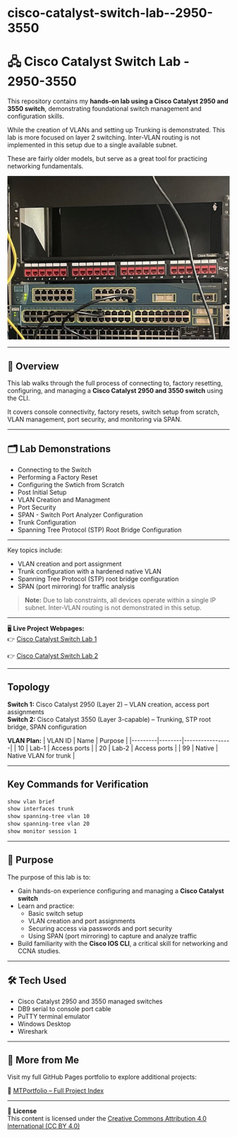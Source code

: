 # cisco-catalyst-switch-lab--2950-3550

# 🖧 Cisco Catalyst Switch Lab - 2950-3550

This repository contains my **hands-on lab using a Cisco Catalyst 2950 and 3550 switch**, demonstrating foundational switch management and configuration skills.  

While the creation of VLANs and setting up Trunking is demonstrated. This lab is more focused on layer 2 switching. Inter-VLAN routing is not implemented in this setup due to a single available subnet.

These are fairly older models, but serve as a great tool for practicing networking fundamentals.

![Cisco Catalyst 2950](Images/Switches.jpg)



---


## 📖 Overview

This lab walks through the full process of connecting to, factory resetting, configuring, and managing a **Cisco Catalyst 2950 and 3550 switch** using the CLI.  

It covers console connectivity, factory resets, switch setup from scratch, VLAN management, port security, and monitoring via SPAN.


---


## 🗂 Lab Demonstrations

  - Connecting to the Switch
  - Performing a Factory Reset
  - Configuring the Swtich from Scratch
  - Post Initial Setup
  - VLAN Creation and Managment
  - Port Security
  - SPAN - Switch Port Analyzer Configuration
  - Trunk Configuration
  - Spanning Tree Protocol (STP) Root Bridge Configuration


---


Key topics include:
- VLAN creation and port assignment
- Trunk configuration with a hardened native VLAN
- Spanning Tree Protocol (STP) root bridge configuration
- SPAN (port mirroring) for traffic analysis

> **Note:** Due to lab constraints, all devices operate within a single IP subnet. Inter-VLAN routing is not demonstrated in this setup.



---


🖥️ **Live Project Webpages:**  
👉 [Cisco Catalyst Switch Lab 1](https://mark-thompson01.github.io/MTPortfolio/Skills/Labbing%20with%20a%20Cisco%20Catalyst%202950%20Switch/)

👉 [Cisco Catalyst Switch Lab 2](https://mark-thompson01.github.io/MTPortfolio/Skills/Cisco%20STP%20Trunking%20Lab/)


---


## Topology
**Switch 1:** Cisco Catalyst 2950 (Layer 2) – VLAN creation, access port assignments  
**Switch 2:** Cisco Catalyst 3550 (Layer 3-capable) – Trunking, STP root bridge, SPAN configuration

**VLAN Plan:**
| VLAN ID | Name   | Purpose         |
|---------|--------|-----------------|
| 10      | Lab-1  | Access ports    |
| 20      | Lab-2  | Access ports    |
| 99      | Native | Native VLAN for trunk |

---

## Key Commands for Verification
```bash
show vlan brief
show interfaces trunk
show spanning-tree vlan 10
show spanning-tree vlan 20
show monitor session 1
```

---


## 🎯 Purpose

The purpose of this lab is to:

- Gain hands-on experience configuring and managing a **Cisco Catalyst switch**  
- Learn and practice:
  - Basic switch setup
  - VLAN creation and port assignments
  - Securing access via passwords and port security
  - Using SPAN (port mirroring) to capture and analyze traffic
- Build familiarity with the **Cisco IOS CLI**, a critical skill for networking and CCNA studies.


---


## 🛠️ Tech Used

- Cisco Catalyst 2950 and 3550 managed switches
- DB9 serial to console port cable
- PuTTY terminal emulator
- Windows Desktop
- Wireshark


---


## 📁 More from Me

Visit my full GitHub Pages portfolio to explore additional projects:

🔗 [MTPortfolio – Full Project Index](https://mark-thompson01.github.io/MTPortfolio/)


---


📄 **License**  
This content is licensed under the [Creative Commons Attribution 4.0 International (CC BY 4.0)](https://creativecommons.org/licenses/by/4.0/)






